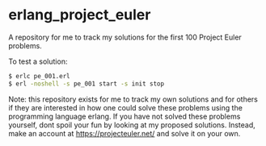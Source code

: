 # erlang_project_euler
A repository for me to track my solutions for the first 100 Project Euler problems.

To test a solution:
```bash
$ erlc pe_001.erl
$ erl -noshell -s pe_001 start -s init stop
```

Note: this repository exists for me to track my own solutions and for others if they are interested in how one could solve these problems using the programming language erlang. If you have not solved these problems yourself, dont spoil your fun by looking at my proposed solutions. Instead, make an account at https://projecteuler.net/ and solve it on your own.
